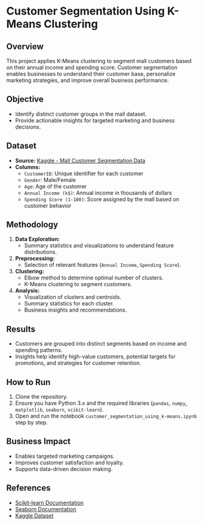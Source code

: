 # Customer Segmentation Using K-Means Clustering

## Overview
This project applies K-Means clustering to segment mall customers based on their annual income and spending score. Customer segmentation enables businesses to understand their customer base, personalize marketing strategies, and improve overall business performance.

## Objective
- Identify distinct customer groups in the mall dataset.
- Provide actionable insights for targeted marketing and business decisions.

## Dataset
- **Source:** [Kaggle - Mall Customer Segmentation Data](https://www.kaggle.com/datasets/vjchoudhary7/customer-segmentation-tutorial)
- **Columns:**
  - `CustomerID`: Unique identifier for each customer
  - `Gender`: Male/Female
  - `Age`: Age of the customer
  - `Annual Income (k$)`: Annual income in thousands of dollars
  - `Spending Score (1-100)`: Score assigned by the mall based on customer behavior

## Methodology
1. **Data Exploration:**  
	- Summary statistics and visualizations to understand feature distributions.
2. **Preprocessing:**  
	- Selection of relevant features (`Annual Income`, `Spending Score`).
3. **Clustering:**  
	- Elbow method to determine optimal number of clusters.
	- K-Means clustering to segment customers.
4. **Analysis:**  
	- Visualization of clusters and centroids.
	- Summary statistics for each cluster.
	- Business insights and recommendations.

## Results
- Customers are grouped into distinct segments based on income and spending patterns.
- Insights help identify high-value customers, potential targets for promotions, and strategies for customer retention.

## How to Run
1. Clone the repository.
2. Ensure you have Python 3.x and the required libraries (`pandas`, `numpy`, `matplotlib`, `seaborn`, `scikit-learn`).
3. Open and run the notebook `customer_segmentation_using_k-means.ipynb` step by step.

## Business Impact
- Enables targeted marketing campaigns.
- Improves customer satisfaction and loyalty.
- Supports data-driven decision making.

## References
- [Scikit-learn Documentation](https://scikit-learn.org/stable/modules/clustering.html#k-means)
- [Seaborn Documentation](https://seaborn.pydata.org/)
- [Kaggle Dataset](https://www.kaggle.com/datasets/vjchoudhary7/customer-segmentation-tutorial)